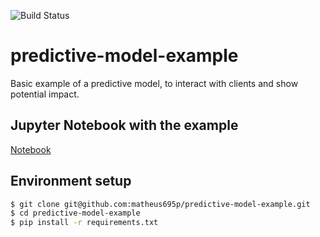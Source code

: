 ![Build Status](https://www.repostatus.org/badges/latest/concept.svg)

# predictive-model-example

Basic example of a predictive model, to interact with clients and show potential impact.


## Jupyter Notebook with the example

[Notebook](https://github.com/matheus695p/predictive-model-example/blob/main/basic_example_of_a_predictive_model.ipynb)

## Environment setup

```sh
$ git clone git@github.com:matheus695p/predictive-model-example.git
$ cd predictive-model-example
$ pip install -r requirements.txt
```

